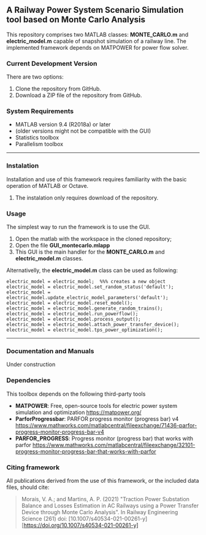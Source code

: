 

A Railway Power System Scenario Simulation tool based on Monte Carlo Analysis
-----------------------------------------------------------------------------

This repository comprises two MATLAB classes: **MONTE_CARLO.m** and **electric_model.m** capable of snapshot simulation of a railway line.
The implemented framework depends on MATPOWER for power flow solver.


### Current Development Version
There are two options:
1. Clone the repository from GitHub.
2. Download a ZIP file of the repository from GitHub.


### System Requirements
*   MATLAB version 9.4 (R2018a) or later
*   (older versions might not be compatible with the GUI)
*   Statistics toolbox
*   Parallelism toolbox

------------
### Instalation
Installation and use of this framework requires familiarity with the basic
operation of MATLAB or Octave.
1. The instalation only requires download of the repository.


### Usage
The simplest way to run the framework is to use the GUI. 
1. Open the matlab with the workspace in the cloned repository;
2. Open the file **GUI_montecarlo.mlapp**
3. This GUI is the main handler for the **MONTE_CARLO.m** and **electric_model.m** classes.

Alternativelly, the **electric_model.m** class can be used as following:

    electric_model = electric_model;  %%% creates a new object
    electric_model = electric_model.set_random_status('default');
    electric_model = electric_model.update_electric_model_parameters('default');
    electric_model = electric_model.reset_model();
    electric_model = electric_model.generate_random_trains();
    electric_model = electric_model.run_powerflow();
    electric_model = electric_model.process_output();
    electric_model = electric_model.attach_power_transfer_device();
    electric_model = electric_model.tps_power_optimization();

------------
### Documentation and Manuals
Under construction

### Dependencies
This toolbox depends on the following third-party tools
*   **MATPOWER**: Free, open-source tools for electric power system simulation and optimization 
https://matpower.org/
*   **ParforProgressbar**: PARFOR progress monitor (progress bar) v4 
https://www.mathworks.com/matlabcentral/fileexchange/71436-parfor-progress-monitor-progress-bar-v4
*   **PARFOR_PROGRESS**: Progress monitor (progress bar) that works with parfor
https://www.mathworks.com/matlabcentral/fileexchange/32101-progress-monitor-progress-bar-that-works-with-parfor

### Citing framework
All publications derived from the use of this framework, or the included data
files, should cite:
>   Morais, V. A.; and Martins, A. P. (2021) "Traction Power Substation Balance and Losses Estimation in AC Railways
    using a Power Transfer Device through Monte Carlo Analysis". In Railway Engineering Science (261) 
    doi: [10.1007/s40534-021-00261-y][https://doi.org/10.1007/s40534-021-00261-y]

